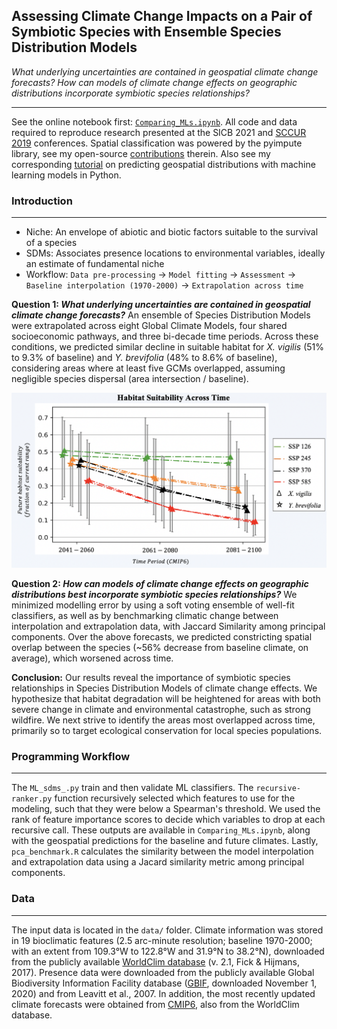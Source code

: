 ## Assessing Climate Change Impacts on a Pair of Symbiotic Species with Ensemble Species Distribution Models


*What underlying uncertainties are contained in geospatial climate change forecasts? How can models of climate change effects on geographic distributions incorporate symbiotic species relationships?*

---

See the online notebook first: [`Comparing_MLs.ipynb`](https://nbviewer.jupyter.org/github/daniel-furman/ensemble-climate-projections/blob/main/Comparing_MLs.ipynb). All code and data required to reproduce research presented at the SICB 2021 and [SCCUR 2019](https://drive.google.com/file/d/114wmqQgjkc5DHLQmVI19AvlTw4K_daYQ/view?usp=sharing) conferences. Spatial classification was powered by the pyimpute library, see my open-source [contributions](https://github.com/perrygeo/pyimpute/pull/21) therein. Also see my corresponding <a target="_blank" rel="noopener noreferrer" href="https://daniel-furman.github.io/py-sdms-tutorial/"> tutorial</a> on predicting geospatial distributions with machine learning models in Python.

### Introduction 
---

* Niche: An envelope of abiotic and biotic factors suitable to the survival of a species
* SDMs: Associates presence locations to environmental variables, ideally an estimate of fundamental niche
* Workflow: `Data pre-processing` -> `Model fitting` -> `Assessment` -> `Baseline interpolation (1970-2000)` -> `Extrapolation across time`

**Question 1: *What underlying uncertainties are contained in geospatial climate change forecasts?*** An ensemble of Species Distribution Models were extrapolated across eight Global Climate Models, four shared socioeconomic pathways, and three bi-decade time periods. Across these conditions, we predicted similar decline in suitable habitat for *X. vigilis* (51% to 9.3% of baseline) and *Y. brevifolia* (48% to 8.6% of baseline), considering areas where at least five GCMs overlapped, assuming negligible species dispersal (area intersection / baseline).

<p align="center"><img src="data/ensemble_extrapolation.png" width = 630/>

**Question 2: *How can models of climate change effects on geographic distributions best incorporate symbiotic species relationships?*** We minimized modelling error by using a soft voting ensemble of well-fit classifiers, as well as by benchmarking climatic change between interpolation and extrapolation data, with Jaccard Similarity among principal components. Over the above forecasts, we predicted constricting spatial overlap between the species (~56% decrease from baseline climate, on average), which worsened across time. 

**Conclusion:** Our results reveal the importance of symbiotic species relationships in Species Distribution Models of climate change effects. We hypothesize that habitat degradation will be heightened for areas with both severe change in climate and environmental catastrophe, such as strong wildfire. We next strive to identify the areas most overlapped across time, primarily so to target ecological conservation for local species populations.  

### Programming Workflow

---

The `ML_sdms_.py` train and then validate ML classifiers. The `recursive-ranker.py` function recursively selected which features to use for the modeling, such that they were below a Spearman's threshold. We used the rank of feature importance scores to decide which variables to drop at each recursive call. These outputs are available in `Comparing_MLs.ipynb`, along with the geospatial predictions for the baseline and future climates. Lastly, `pca_benchmark.R` calculates the similarity between the model interpolation and extrapolation data using a Jacard similarity metric among principal components. 


### Data

---

The input data is located in the `data/` folder. Climate information was stored in 19 bioclimatic features (2.5 arc-minute resolution; baseline 1970-2000; with an extent from 109.3°W to 122.8°W and 31.9°N to 38.2°N), downloaded from the publicly available [WorldClim database](https://www.worldclim.org) (v. 2.1, Fick & Hijmans, 2017). Presence data were downloaded from the publicly available Global Biodiversity Information Facility database ([GBIF](https://www.gbif.org), downloaded November 1, 2020) and from Leavitt et al., 2007. In addition, the most recently updated climate forecasts were obtained from [CMIP6](https://www.worldclim.org/data/cmip6/cmip6_clim2.5m.html), also from the WorldClim database. 

